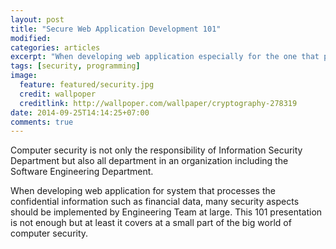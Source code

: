 ```yaml
---
layout: post
title: "Secure Web Application Development 101"
modified:
categories: articles
excerpt: "When developing web application especially for the one that processes the confidential information such as financial system, this 101 presentation should cover at least a small part of the big world of computer security"
tags: [security, programming]
image:
  feature: featured/security.jpg
  credit: wallpoper
  creditlink: http://wallpoper.com/wallpaper/cryptography-278319
date: 2014-09-25T14:14:25+07:00
comments: true
---
```


Computer security is not only the responsibility of Information Security Department but also all department in an organization including the Software Engineering Department.

When developing web application for system that processes the confidential information such as financial data, many security aspects should be implemented by Engineering Team at large. This 101 presentation is not enough but at least it covers at a small part of the big world of computer security.

<script async class="speakerdeck-embed" data-id="ad91fe504f1d0131cd554e6c0a4e1025" data-ratio="1.77777777777778" src="//speakerdeck.com/assets/embed.js"></script>
